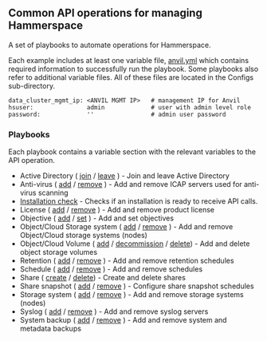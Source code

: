 ## Common API operations for managing Hammerspace

A set of playbooks to automate operations for Hammerspace.

Each example includes at least one variable file, [anvil.yml](anvil.yml) which contains required
information to successfully run the playbook. Some playbooks also refer to additional variable files. All of these files are located in the Configs sub-directory.

```
data_cluster_mgmt_ip: <ANVIL MGMT IP>   # management IP for Anvil
hsuser:               admin             # user with admin level role
password:             ''                # admin user password
```
### Playbooks ###
Each playbook contains a variable section with the relevant variables to the API operation.

- Active Directory ( [join](ad-join.yml) / [leave](ad-leave.yml) ) - Join and leave Active Directory
- Anti-virus ( [add](av-add.yml) / [remove](av-remove.yml) ) - Add and remove ICAP servers used for anti-virus scanning
- [Installation check](install-ready.yml) - Checks if an installation is ready to receive API calls.
- License ( [add](license-node-add.yml) / [remove](license-node-remove.yml) ) - Add and remove product license
- Objective ( [add](objective-add.yml) / [set](objective-set.yml) ) - Add and set objectives
- Object/Cloud Storage system ( [add](object-storage-system-add.yml) / [remove](object-storage-system-remove.yml) ) - Add and remove Object/Cloud storage systems (nodes)
- Object/Cloud Volume ( [add](object-storage-volume-add.yml) / [decommission](object-storage-volume-decommission.yml) /  [delete](object-storage-volume-delete.yml)) - Add and delete object storage volumes
- Retention ( [add](retention-add.yml) / [remove](retention-delete.yml) ) - Add and remove retention schedules
- Schedule ( [add](schedule-add.yml) / [remove](schedule-remove.yml) ) - Add and remove schedules
- Share ( [create](share-create.yml) / [delete](share-delete.yml)) - Create and delete shares
- Share snapshot ( [add](share-snapshot-add.yml) / [remove](share-snapshot-remove.yml) ) - Configure share snapshot schedules
- Storage system ( [add](storage-system-add.yml) / [remove](storage-system-remove.yml) ) - Add and remove storage systems (nodes)
- Syslog ( [add](syslog-add.yml) / [remove](syslog-remove.yml) ) - Add and remove syslog servers
- System backup ( [add](system-backup-add.yml) / [remove](system-backup-remove.yml) ) - Add and remove system and metadata backups
